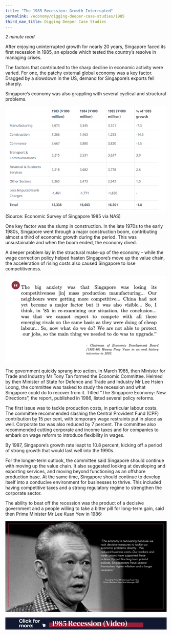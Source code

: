 ```yaml
---
title: "The 1985 Recession: Growth Interrupted"
permalink: /economy/digging-deeper-case-studies/1985
third_nav_title: Digging Deeper Case Studies
---
```

<i>2 minute read</i>

After enjoying uninterrupted growth for nearly 20 years, Singapore faced its first recession in 1985, an episode which tested the country’s resolve in managing crises.

The factors that contributed to the sharp decline in economic activity were varied. For one, the patchy external global economy was a key factor. Dragged by a slowdown in the US, demand for Singapore’s exports fell sharply.

Singapore’s economy was also grappling with several cyclical and structural problems.

![Alt text for image on Isomer site](/images/Capture432424.PNG)
(Source: Economic Survey of Singapore 1985 via NAS)

One key factor was the slump in construction. In the late 1970s to the early 1980s, Singapore went through a major construction boom, contributing almost a third of economic growth during the period. This was unsustainable and when the boom ended, the economy dived.

A deeper problem lay in the structural make-up of the economy – while the wage correction policy helped hasten Singapore’s move up the value chain, the acceleration of rising costs also caused Singapore to lose competitiveness.

![Alt text for image on Isomer site](/images/economy/case-studies/Screenshot%202020-10-28%20at%202.png)

The government quickly sprang into action. In March 1985, then Minister for Trade and Industry Mr Tony Tan formed the Economic Committee. Helmed by then Minister of State for Defence and Trade and Industry Mr Lee Hsien Loong, the committee was tasked to study the recession and what Singapore could do to recover from it. Titled “The Singapore Economy: New Directions”, the report, published in 1986, listed several policy reforms.

The first issue was to tackle production costs, in particular labour costs. The committee recommended slashing the Central Provident Fund (CPF) contribution by 15 per cent, with temporary wage restraints put in place as well. Corporate tax was also reduced by 7 percent. The committee also recommended cutting corporate and income taxes and for companies to embark on wage reform to introduce flexibility in wages.

By 1987, Singapore‘s growth rate leapt to 10.8 percent, kicking off a period of strong growth that would last well into the 1990s.

For the longer-term outlook, the committee said Singapore should continue with moving up the value chain. It also suggested looking at developing and exporting services, and moving beyond functioning as an offshore production base. At the same time, Singapore should continue to develop itself into a conducive environment for businesses to thrive. This included having competitive taxes and a strong regulatory regime to strengthen the corporate sector.

The ability to beat off the recession was the product of a decisive government and a people willing to take a bitter pill for long-term gain, said then Prime Minister Mr Lee Kuan Yew in 1986:

![Alt text for image on Isomer site](/images/economy/case-studies/Screenshot%202020.png)

![Alt text for image on Isomer site](/images/economy/case-studies/Video_1985%20Recession.gif)